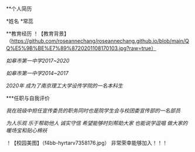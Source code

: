 **个人简历

*姓名
*常蕊

**教育经历
！【教育背景】（https://github.com/roseannechang/roseannechang.github.io/blob/main/QQ%E5%9B%BE%E7%89%8720201108170103.jpg?raw=true）


*如皋市第一中学2017~2020*

*如皋市第一中学2014~2017*

*2020年 成为了南京理工大学设传学院的一名本科生*


***任职与自我评价

*我在班级中担任宣传委员的职务同时也是院学生会与校团委宣传部的一名部员*

*为人乐观 乐于帮助他人 诚实守信 希望能够时刻帮助大家 也能说学逗唱 做大家的暖场宝和贴心棉袄*

！【校园美图】（f4bb-hyrtarv7358176.jpg）
非常荣幸能够加入！！！










